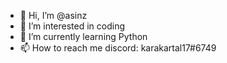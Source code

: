 - 👋 Hi, I’m @asinz
- 👀 I’m interested in coding 
- 🌱 I’m currently learning Python
- 📫 How to reach me discord: karakartal17#6749

<!---
asinz/asinz is a ✨ special ✨ repository because its `README.md` (this file) appears on your GitHub profile.
You can click the Preview link to take a look at your changes.
--->
